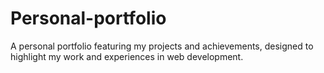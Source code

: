 # Personal-portfolio
A personal portfolio featuring my projects and achievements,
designed to highlight my work and experiences in web development.
